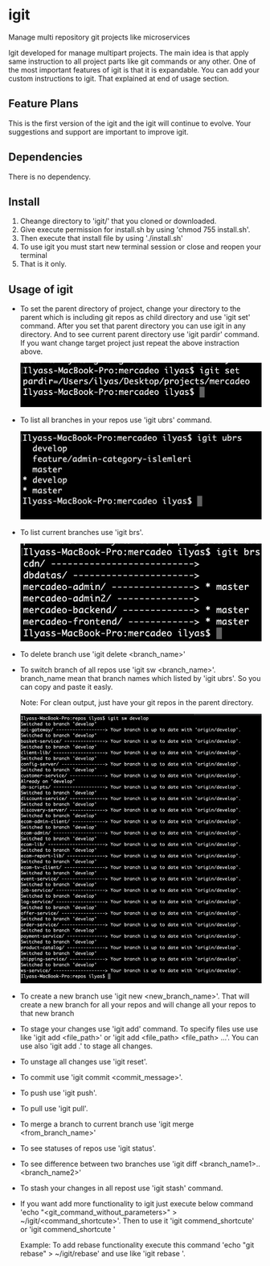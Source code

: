 # igit
Manage multi repository git projects like microservices

Igit developed for manage multipart projects. The main idea is that apply same instruction
to all project parts like git commands or any other. One of the most important features of
igit is that it is expandable. You can add your custom instructions to igit. That explained
at end of usage section.

## Feature Plans
This is the first version of the igit and the igit will continue to evolve. Your suggestions
and support are important to improve igit.

## Dependencies
There is no dependency.

## Install
1. Cheange directory to 'igit/' that you cloned or downloaded.
2. Give execute permission for install.sh by using 'chmod 755 install.sh'.
3. Then execute that install file by using './install.sh'
4. To use igit you must start new terminal session or close and reopen your terminal
5. That is it only.

## Usage of igit

* To set the parent directory of project, change your directory to the parent
  which is including git repos as child directory and use 'igit set' command.
  After you set that parent directory you can use igit in any directory. And to
  see current parent directory use 'igit pardir' command. If you want change
  target project just repeat the above instraction above.
  
  ![alt text](https://github.com/ilyasziyaoglu/igit/blob/master/Screen%20Shot%202020-07-25%20at%2017.24.33.png?raw=true "Setting working directory 1")
 
* To list all branches in your repos use 'igit ubrs' command.
  
  ![alt text](https://github.com/ilyasziyaoglu/igit/blob/master/Screen%20Shot%202020-07-25%20at%2017.26.37.png?raw=true "Setting working directory 1")

* To list current branches use 'igit brs'.
  
  ![alt text](https://github.com/ilyasziyaoglu/igit/blob/master/Screen%20Shot%202020-07-25%20at%2017.25.18.png?raw=true "Setting working directory 1")

* To delete branch use 'igit delete <branch_name>'

* To switch branch of all repos use 'igit sw <branch_name>'. branch_name mean
  that branch names which listed by 'igit ubrs'. So you can copy and paste it
  easly.
  
  Note: For clean output, just have your git repos in the parent directory.
  
  ![alt text](https://github.com/ilyasziyaoglu/igit/blob/master/Screen%20Shot%202020-07-25%20at%2017.35.39.png?raw=true "Setting working directory 1")

* To create a new branch use 'igit new <new_branch_name>'. That will create a
  new branch for all your repos and will change all your repos to that new branch

* To stage your changes use 'igit add' command. To specify files use use like 
  'igit add <file_path>' or 'igit add <file_path> <file_path> ...'. You can use
  also 'igit add .' to stage all changes.
   
* To unstage all changes use 'igit reset'.

* To commit use 'igit commit <commit_message>'.

* To push use 'igit push'.

* To pull use 'igit pull'.

* To merge a branch to current branch use 'igit merge <from_branch_name>'

* To see statuses of repos use 'igit status'.

* To see difference between two branches use 'igit diff <branch_name1>..<branch_name2>'

* To stash your changes in all repost use 'igit stash' command.

* If you want add more functionality to igit just execute below command
  'echo "<git_command_without_parameters>" > ~/igit/<command_shortcute>'.
  Then to use it 'igit commend_shortcute' or 'igit commend_shortcute <params>'
  
  Example: To add rebase functionality execute this command
  'echo "git rebase" > ~/igit/rebase' and use like 'igit rebase <params>'.
